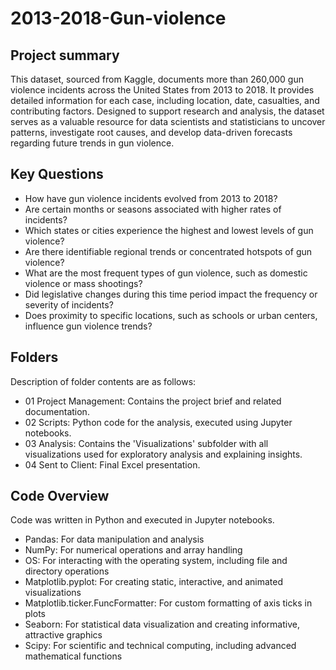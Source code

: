 # 2013-2018-Gun-violence
## Project summary
This dataset, sourced from Kaggle, documents more than 260,000 gun violence incidents across the United States from 2013 to 2018. It provides detailed information for each case, including location, date, casualties, and contributing factors. Designed to support research and analysis, the dataset serves as a valuable resource for data scientists and statisticians to uncover patterns, investigate root causes, and develop data-driven forecasts regarding future trends in gun violence.
## Key Questions
+  How have gun violence incidents evolved from 2013 to 2018?
+  Are certain months or seasons associated with higher rates of incidents?
+  Which states or cities experience the highest and lowest levels of gun violence?
+  Are there identifiable regional trends or concentrated hotspots of gun violence?
+  What are the most frequent types of gun violence, such as domestic violence or mass 
shootings?
+  Did legislative changes during this time period impact the frequency or severity of incidents?
+  Does proximity to specific locations, such as schools or urban centers, influence gun violence 
trends?
## Folders
Description of folder contents are as follows:
+ 01 Project Management: Contains the project brief and related documentation.
+ 02 Scripts: Python code for the analysis, executed using Jupyter notebooks.
+ 03 Analysis: Contains the 'Visualizations' subfolder with all visualizations used for exploratory analysis and explaining insights.
+ 04 Sent to Client: Final Excel presentation.
## Code Overview
Code was written in Python and executed in Jupyter notebooks.
+ Pandas: For data manipulation and analysis
+ NumPy: For numerical operations and array handling
+ OS: For interacting with the operating system, including file and directory operations
+ Matplotlib.pyplot: For creating static, interactive, and animated visualizations
+ Matplotlib.ticker.FuncFormatter: For custom formatting of axis ticks in plots
+ Seaborn: For statistical data visualization and creating informative, attractive graphics
+ Scipy: For scientific and technical computing, including advanced mathematical functions
  
